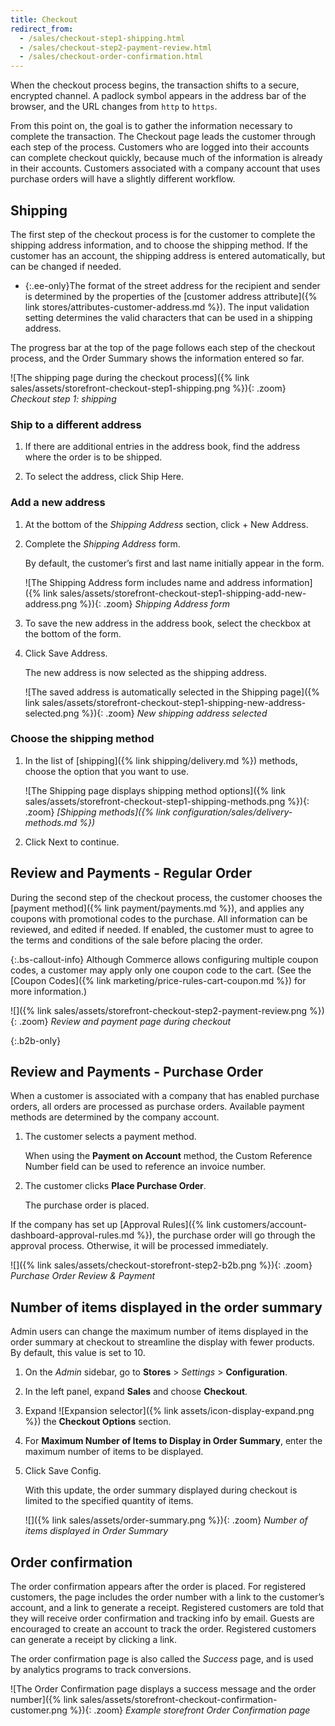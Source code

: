 ```yaml
---
title: Checkout
redirect_from:
  - /sales/checkout-step1-shipping.html
  - /sales/checkout-step2-payment-review.html
  - /sales/checkout-order-confirmation.html
---
```


When the checkout process begins, the transaction shifts to a secure, encrypted channel. A padlock symbol appears in the address bar of the browser, and the URL changes from `http` to `https`.

From this point on, the goal is to gather the information necessary to complete the transaction. The Checkout page leads the customer through each step of the process. Customers who are logged into their accounts can complete checkout quickly, because much of the information is already in their accounts. Customers associated with a company account that uses purchase orders will have a slightly different workflow.

## Shipping

The first step of the checkout process is for the customer to complete the shipping address information, and to choose the shipping method. If the customer has an account, the shipping address is entered automatically, but can be changed if needed.

- {:.ee-only}The format of the street address for the recipient and sender is determined by the properties of the [customer address attribute]({% link stores/attributes-customer-address.md %}). The input validation setting determines the valid characters that can be used in a shipping address.

The progress bar at the top of the page follows each step of the checkout process, and the Order Summary shows the information entered so far.

![The shipping page during the checkout process]({% link sales/assets/storefront-checkout-step1-shipping.png %}){: .zoom}
_Checkout step 1: shipping_

### Ship to a different address

1. If there are additional entries in the address book, find the address where the order is to be shipped.

1. To select the address, click <span class="btn">Ship Here</span>.

### Add a new address

1. At the bottom of the _Shipping Address_ section, click <span class="btn">+ New Address</span>.

1. Complete the _Shipping Address_ form.

   By default, the customer’s first and last name initially appear in the form.

   ![The Shipping Address form includes name and address information]({% link sales/assets/storefront-checkout-step1-shipping-add-new-address.png %}){: .zoom}
   _Shipping Address form_

1. To save the new address in the address book, select the checkbox at the bottom of the form.

1. Click <span class="btn">Save Address</span>.

   The new address is now selected as the shipping address.

   ![The saved address is automatically selected in the Shipping page]({% link sales/assets/storefront-checkout-step1-shipping-new-address-selected.png %}){: .zoom}
   _New shipping address selected_

### Choose the shipping method

1. In the list of [shipping]({% link shipping/delivery.md %}) methods, choose the option that you want to use.

   ![The Shipping page displays shipping method options]({% link sales/assets/storefront-checkout-step1-shipping-methods.png %}){: .zoom}
   _[Shipping methods]({% link configuration/sales/delivery-methods.md %})_

1. Click <span class="btn">Next</span> to continue.

## Review and Payments - Regular Order

During the second step of the checkout process, the customer chooses the [payment method]({% link payment/payments.md %}), and applies any coupons with promotional codes to the purchase. All information can be reviewed, and edited if needed. If enabled, the customer must to agree to the terms and conditions of the sale before placing the order.

{:.bs-callout-info}
Although Commerce allows configuring multiple coupon codes, a customer may apply only one coupon code to the cart. (See the [Coupon Codes]({% link marketing/price-rules-cart-coupon.md %}) for more information.)

![]({% link sales/assets/storefront-checkout-step2-payment-review.png %}){: .zoom}
_Review and payment page during checkout_

{:.b2b-only}
## Review and Payments - Purchase Order

When a customer is associated with a company that has enabled purchase orders, all orders are processed as purchase orders.
Available payment methods are determined by the company account.

1. The customer selects a payment method.

   When using the **Payment on Account** method, the Custom Reference Number field can be used to reference an invoice number.

1. The customer clicks **Place Purchase Order**.

   The purchase order is placed.

If the company has set up [Approval Rules]({% link customers/account-dashboard-approval-rules.md %}), the purchase order will go through the approval process. Otherwise, it will be processed immediately.

![]({% link sales/assets/checkout-storefront-step2-b2b.png %}){: .zoom}
_Purchase Order Review & Payment_

## Number of items displayed in the order summary

Admin users can change the maximum number of items displayed in the order summary at checkout to streamline the display with fewer products. By default, this value is set to 10.

1. On the _Admin_ sidebar, go to **Stores** > _Settings_ > **Configuration**.

1. In the left panel, expand **Sales** and choose **Checkout**.

1. Expand ![Expansion selector]({% link assets/icon-display-expand.png %}) the **Checkout Options** section.

1. For **Maximum Number of Items to Display in Order Summary**, enter the maximum number of items to be displayed.

1. Click <span class="btn">Save Config</span>.

   With this update, the order summary displayed during checkout is limited to the specified quantity of items.

   ![]({% link sales/assets/order-summary.png %}){: .zoom}
   _Number of items displayed in Order Summary_

## Order confirmation

The order confirmation appears after the order is placed. For registered customers, the page includes the order number with a link to the customer’s account, and a link to generate a receipt. Registered customers are told that they will receive order confirmation and tracking info by email. Guests are encouraged to create an account to track the order. Registered customers can generate a receipt by clicking a link.

The order confirmation page is also called the _Success_ page, and is used by analytics programs to track conversions.

![The Order Confirmation page displays a success message and the order number]({% link sales/assets/storefront-checkout-confirmation-customer.png %}){: .zoom}
_Example storefront Order Confirmation page_
